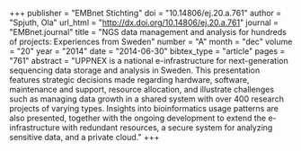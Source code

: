 +++
publisher = "EMBnet Stichting"
doi = "10.14806/ej.20.a.761"
author = "Spjuth, Ola"
url_html = "http://dx.doi.org/10.14806/ej.20.a.761"
journal = "EMBnet.journal"
title = "NGS data management and analysis for hundreds of projects: Experiences from Sweden"
number = "A"
month = "dec"
volume = "20"
year = "2014"
date = "2014-06-30"
bibtex_type = "article"
pages = "761"
abstract = "UPPNEX is a national e-infrastructure for next-generation sequencing data storage and analysis in Sweden. This presentation features strategic decisions made regarding hardware, software, maintenance and support, resource allocation, and illustrate challenges such as managing data growth in a shared system with over 400 research projects of varying types. Insights into bioinformatics usage patterns are also presented, together with the ongoing development to extend the e-infrastructure with redundant resources, a secure system for analyzing sensitive data, and a private cloud."
+++

